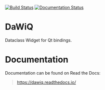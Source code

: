 [![Build Status](https://github.com/JSS95/dawiq/actions/workflows/ci.yml/badge.svg)](https://github.com/JSS95/dawiq/actions/workflows/ci.yml)
[![Documentation Status](https://readthedocs.org/projects/dawiq/badge/?version=latest)](https://dawiq.readthedocs.io/en/latest/?badge=latest)

# DaWiQ

Dataclass Widget for Qt bindings.

# Documentation

Documentation can be found on Read the Docs:

> https://dawiq.readthedocs.io/
